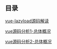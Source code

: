 ## 目录[vue-lazyload源码解读](vue-lazyload源码解读.md)[vue源码分析1-总体概况](vue源码分析1-总体概况.md)[vue源码分析2-总体概况](vue源码分析2-总体概况.md)